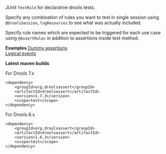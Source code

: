 JUnit `TestRule` for declarative drools tests.  

Specify any combination of rules you want to test in single session using `@DroolsSession`, `logResources` to see what was actually included.  

Specify rule names which are expected to be triggered for each use case using `@AssertRules` in addition to assertions inside test method.

**Examples**
[Dummy assertions](https://github.com/droolsassert/droolsassert/wiki/Dummy-assertions)  
[Logical events](https://github.com/droolsassert/droolsassert/wiki/Logical-events)

**Latest maven builds**

For Drools 7.x  

    <dependency>
        <groupId>org.droolsassert</groupId>
        <artifactId>droolsassert</artifactId>
        <version>1.7.3</version>
        <scope>test</scope>
    </dependency>

For Drools 6.x  

    <dependency>
        <groupId>org.droolsassert</groupId>
        <artifactId>droolsassert</artifactId>
        <version>1.6.3</version>
        <scope>test</scope>
    </dependency>
